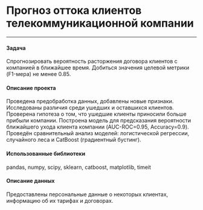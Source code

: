 # Прогноз оттока клиентов телекоммуникационной компании
---
#### Задача
Спрогнозировать вероятность расторжения договора клиентов с компанией в ближайшее время. Добиться значения целевой метрики (F1-мера) не менее 0.85.
#### Описание проекта
Проведена предобработка данных, добавлены новые признаки. Исследованы различия среди ушедших и оставшихся клиентов. Проверена гипотеза о том, что ушедшие клиенты приносили больше прибыли компании.
Построена модель для предсказания вероятности ближайшего ухода клиента компании (AUC-ROC=0.95, Accuracy=0.9).
Проведён сравнительный анализ моделей: логистической регрессии, случайного леса и CatBoost (градиентный бустинг).
#### Использованные библиотеки
pandas, numpy, scipy, sklearn, catboost, matplotlib, timeit
#### Описание данных
Предоставлены персональные данные о некоторых клиентах, информацию об их тарифах и договорах.